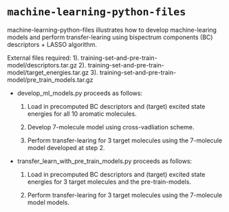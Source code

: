 # `machine-learning-python-files`

machine-learning-python-files illustrates how to develop machine-learing models and perform transfer-learing using bispectrum components (BC) descriptors + LASSO algorithm. 

External files required: 
		       1). training-set-and-pre-train-model/descriptors.tar.gz
		       2). training-set-and-pre-train-model/target_energies.tar.gz
		       3). training-set-and-pre-train-model/pre_train_models.tar.gz


- develop_ml_models.py proceeds as follows:
	
    1. Load in precomputed BC descriptors and (target) excited state energies for all 10 aromatic molecules.

    2. Develop 7-molecule model using cross-vadliation scheme.
     
    3. Perform transfer-learing for 3 target molecules using the 7-molecule model developed at step 2. 
			      
-  transfer_learn_with_pre_train_models.py proceeds as follows:

    1. Load in precomputed BC descriptors and (target) excited state energies for 3 target molecules  and the pre-train-models.

    2. Perform transfer-learing for 3 target molecules using the 7-molecule model models. 
